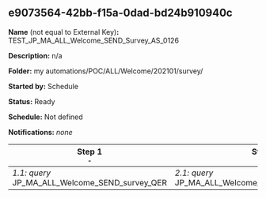 ## e9073564-42bb-f15a-0dad-bd24b910940c

**Name** (not equal to External Key)**:** TEST_JP_MA_ALL_Welcome_SEND_Survey_AS_0126

**Description:** n/a

**Folder:** my automations/POC/ALL/Welcome/202101/survey/

**Started by:** Schedule

**Status:** Ready

**Schedule:** Not defined

**Notifications:** _none_


| Step 1<br>_<small>-</small>_ | Step 2<br>_<small>-</small>_ |
| --- | --- |
| _1.1: query_<br>JP_MA_ALL_Welcome_SEND_survey_QER | _2.1: query_<br>JP_MA_ALL_Welcome_SEND_survey_QER_0127 |
